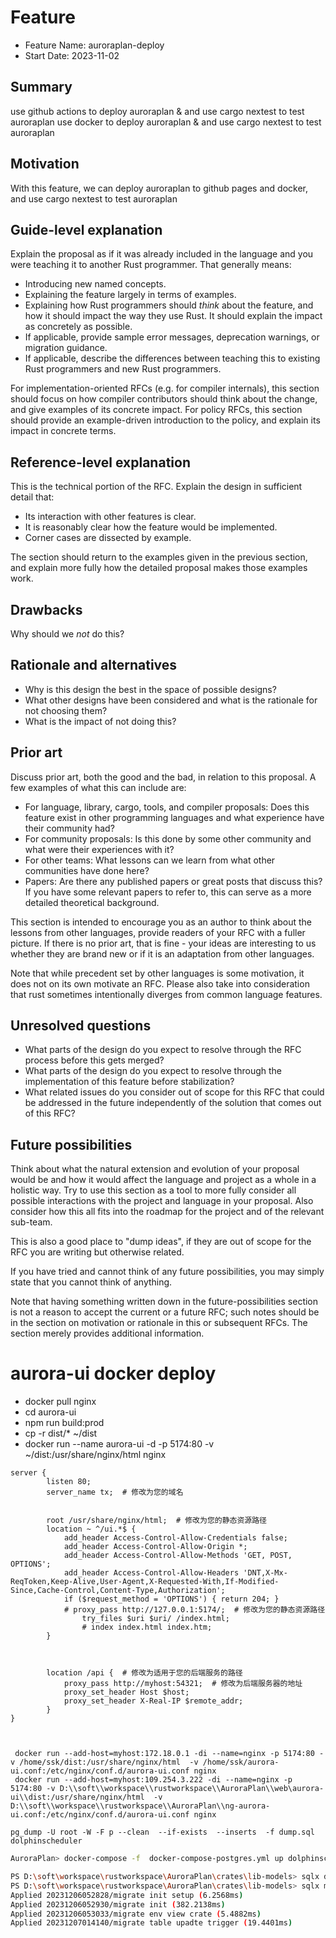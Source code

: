 # Feature

- Feature Name: auroraplan-deploy
- Start Date: 2023-11-02 

## Summary

use github actions to deploy auroraplan & and use cargo nextest to test auroraplan
use docker to deploy auroraplan  & and use cargo nextest to test auroraplan

## Motivation

With this feature, we can deploy auroraplan to github pages and docker, and use cargo nextest to test auroraplan

## Guide-level explanation

Explain the proposal as if it was already included in the language and you were teaching it to another Rust programmer. That generally means:

- Introducing new named concepts.
- Explaining the feature largely in terms of examples.
- Explaining how Rust programmers should *think* about the feature, and how it should impact the way they use Rust. It should explain the impact as concretely as possible.
- If applicable, provide sample error messages, deprecation warnings, or migration guidance.
- If applicable, describe the differences between teaching this to existing Rust programmers and new Rust programmers.

For implementation-oriented RFCs (e.g. for compiler internals), this section should focus on how compiler contributors should think about the change, and give examples of its concrete impact. For policy RFCs, this section should provide an example-driven introduction to the policy, and explain its impact in concrete terms.

## Reference-level explanation

This is the technical portion of the RFC. Explain the design in sufficient detail that:

- Its interaction with other features is clear.
- It is reasonably clear how the feature would be implemented.
- Corner cases are dissected by example.

The section should return to the examples given in the previous section, and explain more fully how the detailed proposal makes those examples work.

## Drawbacks

Why should we *not* do this?

## Rationale and alternatives

- Why is this design the best in the space of possible designs?
- What other designs have been considered and what is the rationale for not choosing them?
- What is the impact of not doing this?

## Prior art

Discuss prior art, both the good and the bad, in relation to this proposal.
A few examples of what this can include are:

- For language, library, cargo, tools, and compiler proposals: Does this feature exist in other programming languages and what experience have their community had?
- For community proposals: Is this done by some other community and what were their experiences with it?
- For other teams: What lessons can we learn from what other communities have done here?
- Papers: Are there any published papers or great posts that discuss this? If you have some relevant papers to refer to, this can serve as a more detailed theoretical background.

This section is intended to encourage you as an author to think about the lessons from other languages, provide readers of your RFC with a fuller picture.
If there is no prior art, that is fine - your ideas are interesting to us whether they are brand new or if it is an adaptation from other languages.

Note that while precedent set by other languages is some motivation, it does not on its own motivate an RFC.
Please also take into consideration that rust sometimes intentionally diverges from common language features.

## Unresolved questions

- What parts of the design do you expect to resolve through the RFC process before this gets merged?
- What parts of the design do you expect to resolve through the implementation of this feature before stabilization?
- What related issues do you consider out of scope for this RFC that could be addressed in the future independently of the solution that comes out of this RFC?

## Future possibilities

Think about what the natural extension and evolution of your proposal would
be and how it would affect the language and project as a whole in a holistic
way. Try to use this section as a tool to more fully consider all possible
interactions with the project and language in your proposal.
Also consider how this all fits into the roadmap for the project
and of the relevant sub-team.

This is also a good place to "dump ideas", if they are out of scope for the
RFC you are writing but otherwise related.

If you have tried and cannot think of any future possibilities,
you may simply state that you cannot think of anything.

Note that having something written down in the future-possibilities section
is not a reason to accept the current or a future RFC; such notes should be
in the section on motivation or rationale in this or subsequent RFCs.
The section merely provides additional information.
# aurora-ui docker deploy

- docker pull nginx
- cd aurora-ui
- npm run build:prod
- cp -r dist/* ~/dist
- docker run --name aurora-ui -d -p 5174:80 -v ~/dist:/usr/share/nginx/html nginx

```shell
server {  
        listen 80;  
        server_name tx;  # 修改为您的域名  


        root /usr/share/nginx/html;  # 修改为您的静态资源路径  
        location ~ ^/ui.*$ {  
            add_header Access-Control-Allow-Credentials false;
            add_header Access-Control-Allow-Origin *;
            add_header Access-Control-Allow-Methods 'GET, POST, OPTIONS';
            add_header Access-Control-Allow-Headers 'DNT,X-Mx-ReqToken,Keep-Alive,User-Agent,X-Requested-With,If-Modified-Since,Cache-Control,Content-Type,Authorization';
            if ($request_method = 'OPTIONS') { return 204; }
            # proxy_pass http://127.0.0.1:5174/;  # 修改为您的静态资源路径
                try_files $uri $uri/ /index.html;  
                # index index.html index.htm;  
        }  



        location /api {  # 修改为适用于您的后端服务的路径  
            proxy_pass http://myhost:54321;  # 修改为后端服务器的地址  
            proxy_set_header Host $host;  
            proxy_set_header X-Real-IP $remote_addr;  
        }  
}   



```
```shell
 docker run --add-host=myhost:172.18.0.1 -di --name=nginx -p 5174:80 -v /home/ssk/dist:/usr/share/nginx/html  -v /home/ssk/aurora-ui.conf:/etc/nginx/conf.d/aurora-ui.conf nginx
 docker run --add-host=myhost:109.254.3.222 -di --name=nginx -p 5174:80 -v D:\\soft\\workspace\\rustworkspace\\AuroraPlan\\web\aurora-ui\\dist:/usr/share/nginx/html  -v D:\\soft\\workspace\\rustworkspace\\AuroraPlan\\ng-aurora-ui.conf:/etc/nginx/conf.d/aurora-ui.conf nginx
```
```shell
pg_dump -U root -W -F p --clean  --if-exists  --inserts  -f dump.sql dolphinscheduler
```
```bash
AuroraPlan> docker-compose -f  docker-compose-postgres.yml up dolphinscheduler-postgresql -d

PS D:\soft\workspace\rustworkspace\AuroraPlan\crates\lib-models> sqlx database  create
PS D:\soft\workspace\rustworkspace\AuroraPlan\crates\lib-models> sqlx migrate run
Applied 20231206052828/migrate init setup (6.2568ms)
Applied 20231206052930/migrate init (382.2138ms)
Applied 20231206053033/migrate env view crate (5.4882ms)
Applied 20231207014140/migrate table upadte trigger (19.4401ms)
```
